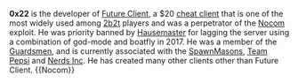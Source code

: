 **0x22** is the developer of [Future Client](https://www.futureclient.net/), a $20 [cheat client](https://2b2t.miraheze.org/wiki/Cheat_Clients) that is one of the most widely used among [2b2t](https://2b2t.miraheze.org/wiki/2b2t) players and was a perpetrator of the [Nocom](https://2b2t.miraheze.org/wiki/Nocom) exploit. He was priority banned by [Hausemaster](https://2b2t.miraheze.org/wiki/Hausemaster) for lagging the server using a combination of god-mode and boatfly in 2017. He was a member of the [Guardsmen](https://2b2t.miraheze.org/wiki/Guardsmen), and is currently associated with the [SpawnMasons](https://2b2t.miraheze.org/wiki/SpawnMasons), [Team Pepsi](https://2b2t.miraheze.org/wiki/Team_Pepsi) and [Nerds Inc](https://2b2t.miraheze.org/wiki/Nerds_Inc). He has created many other clients other than Future Client.
{{Nocom}}
